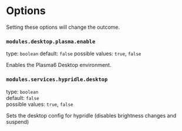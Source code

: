 # Options

Setting these options will change the outcome.

### `modules.desktop.plasma.enable`
type: `boolean`
default: `false`
possible values: `true`, `false`

Enables the Plasma6 Desktop environment.


### `modules.services.hypridle.desktop`
type: `boolean`  
default: `false`  
possible values: `true`, `false`  
  
Sets the desktop config for hypridle (disables brightness changes and suspend)

